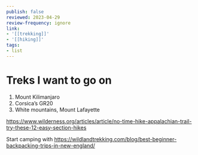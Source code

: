 ```yaml
---
publish: false
reviewed: 2023-04-29
review-frequency: ignore
link:
- '[[trekking]]'
- '[[hiking]]'
tags:
- list
---
```


# Treks I want to go on
1. Mount Kilimanjaro
2. Corsica’s GR20
3. White mountains, Mount Lafayette

https://www.wilderness.org/articles/article/no-time-hike-appalachian-trail-try-these-12-easy-section-hikes

Start camping with https://wildlandtrekking.com/blog/best-beginner-backpacking-trips-in-new-england/
